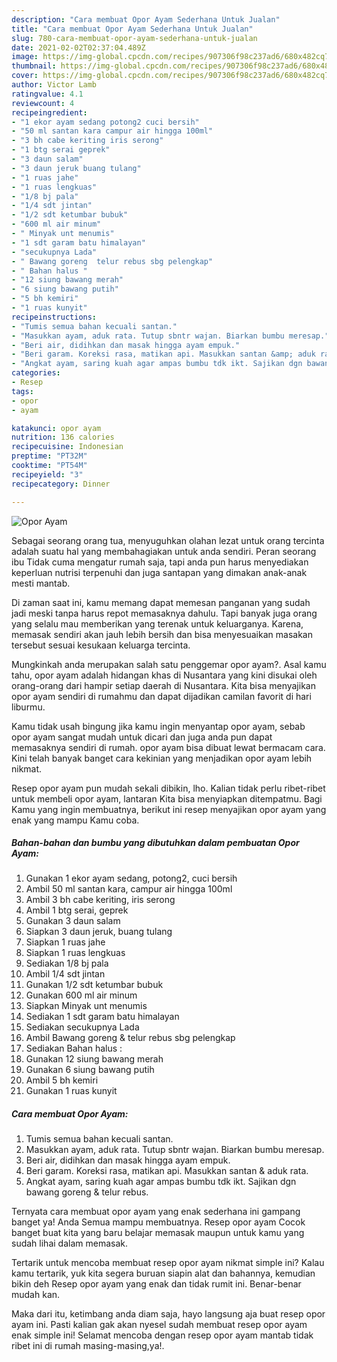 ```yaml
---
description: "Cara membuat Opor Ayam Sederhana Untuk Jualan"
title: "Cara membuat Opor Ayam Sederhana Untuk Jualan"
slug: 780-cara-membuat-opor-ayam-sederhana-untuk-jualan
date: 2021-02-02T02:37:04.489Z
image: https://img-global.cpcdn.com/recipes/907306f98c237ad6/680x482cq70/opor-ayam-foto-resep-utama.jpg
thumbnail: https://img-global.cpcdn.com/recipes/907306f98c237ad6/680x482cq70/opor-ayam-foto-resep-utama.jpg
cover: https://img-global.cpcdn.com/recipes/907306f98c237ad6/680x482cq70/opor-ayam-foto-resep-utama.jpg
author: Victor Lamb
ratingvalue: 4.1
reviewcount: 4
recipeingredient:
- "1 ekor ayam sedang potong2 cuci bersih"
- "50 ml santan kara campur air hingga 100ml"
- "3 bh cabe keriting iris serong"
- "1 btg serai geprek"
- "3 daun salam"
- "3 daun jeruk buang tulang"
- "1 ruas jahe"
- "1 ruas lengkuas"
- "1/8 bj pala"
- "1/4 sdt jintan"
- "1/2 sdt ketumbar bubuk"
- "600 ml air minum"
- " Minyak unt menumis"
- "1 sdt garam batu himalayan"
- "secukupnya Lada"
- " Bawang goreng  telur rebus sbg pelengkap"
- " Bahan halus "
- "12 siung bawang merah"
- "6 siung bawang putih"
- "5 bh kemiri"
- "1 ruas kunyit"
recipeinstructions:
- "Tumis semua bahan kecuali santan."
- "Masukkan ayam, aduk rata. Tutup sbntr wajan. Biarkan bumbu meresap."
- "Beri air, didihkan dan masak hingga ayam empuk."
- "Beri garam. Koreksi rasa, matikan api. Masukkan santan &amp; aduk rata."
- "Angkat ayam, saring kuah agar ampas bumbu tdk ikt. Sajikan dgn bawang goreng &amp; telur rebus."
categories:
- Resep
tags:
- opor
- ayam

katakunci: opor ayam 
nutrition: 136 calories
recipecuisine: Indonesian
preptime: "PT32M"
cooktime: "PT54M"
recipeyield: "3"
recipecategory: Dinner

---
```



![Opor Ayam](https://img-global.cpcdn.com/recipes/907306f98c237ad6/680x482cq70/opor-ayam-foto-resep-utama.jpg)

Sebagai seorang orang tua, menyuguhkan olahan lezat untuk orang tercinta adalah suatu hal yang membahagiakan untuk anda sendiri. Peran seorang ibu Tidak cuma mengatur rumah saja, tapi anda pun harus menyediakan keperluan nutrisi terpenuhi dan juga santapan yang dimakan anak-anak mesti mantab.

Di zaman  saat ini, kamu memang dapat memesan panganan yang sudah jadi meski tanpa harus repot memasaknya dahulu. Tapi banyak juga orang yang selalu mau memberikan yang terenak untuk keluarganya. Karena, memasak sendiri akan jauh lebih bersih dan bisa menyesuaikan masakan tersebut sesuai kesukaan keluarga tercinta. 



Mungkinkah anda merupakan salah satu penggemar opor ayam?. Asal kamu tahu, opor ayam adalah hidangan khas di Nusantara yang kini disukai oleh orang-orang dari hampir setiap daerah di Nusantara. Kita bisa menyajikan opor ayam sendiri di rumahmu dan dapat dijadikan camilan favorit di hari liburmu.

Kamu tidak usah bingung jika kamu ingin menyantap opor ayam, sebab opor ayam sangat mudah untuk dicari dan juga anda pun dapat memasaknya sendiri di rumah. opor ayam bisa dibuat lewat bermacam cara. Kini telah banyak banget cara kekinian yang menjadikan opor ayam lebih nikmat.

Resep opor ayam pun mudah sekali dibikin, lho. Kalian tidak perlu ribet-ribet untuk membeli opor ayam, lantaran Kita bisa menyiapkan ditempatmu. Bagi Kamu yang ingin membuatnya, berikut ini resep menyajikan opor ayam yang enak yang mampu Kamu coba.

<!--inarticleads1-->

##### Bahan-bahan dan bumbu yang dibutuhkan dalam pembuatan Opor Ayam:

1. Gunakan 1 ekor ayam sedang, potong2, cuci bersih
1. Ambil 50 ml santan kara, campur air hingga 100ml
1. Ambil 3 bh cabe keriting, iris serong
1. Ambil 1 btg serai, geprek
1. Gunakan 3 daun salam
1. Siapkan 3 daun jeruk, buang tulang
1. Siapkan 1 ruas jahe
1. Siapkan 1 ruas lengkuas
1. Sediakan 1/8 bj pala
1. Ambil 1/4 sdt jintan
1. Gunakan 1/2 sdt ketumbar bubuk
1. Gunakan 600 ml air minum
1. Siapkan  Minyak unt menumis
1. Sediakan 1 sdt garam batu himalayan
1. Sediakan secukupnya Lada
1. Ambil  Bawang goreng &amp; telur rebus sbg pelengkap
1. Sediakan  Bahan halus :
1. Gunakan 12 siung bawang merah
1. Gunakan 6 siung bawang putih
1. Ambil 5 bh kemiri
1. Gunakan 1 ruas kunyit




<!--inarticleads2-->

##### Cara membuat Opor Ayam:

1. Tumis semua bahan kecuali santan.
1. Masukkan ayam, aduk rata. Tutup sbntr wajan. Biarkan bumbu meresap.
1. Beri air, didihkan dan masak hingga ayam empuk.
1. Beri garam. Koreksi rasa, matikan api. Masukkan santan &amp; aduk rata.
1. Angkat ayam, saring kuah agar ampas bumbu tdk ikt. Sajikan dgn bawang goreng &amp; telur rebus.




Ternyata cara membuat opor ayam yang enak sederhana ini gampang banget ya! Anda Semua mampu membuatnya. Resep opor ayam Cocok banget buat kita yang baru belajar memasak maupun untuk kamu yang sudah lihai dalam memasak.

Tertarik untuk mencoba membuat resep opor ayam nikmat simple ini? Kalau kamu tertarik, yuk kita segera buruan siapin alat dan bahannya, kemudian bikin deh Resep opor ayam yang enak dan tidak rumit ini. Benar-benar mudah kan. 

Maka dari itu, ketimbang anda diam saja, hayo langsung aja buat resep opor ayam ini. Pasti kalian gak akan nyesel sudah membuat resep opor ayam enak simple ini! Selamat mencoba dengan resep opor ayam mantab tidak ribet ini di rumah masing-masing,ya!.

